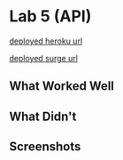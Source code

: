 # Lab 5 (API)

[deployed heroku url](https://sathvi-lab5-platform.herokuapp.com/api)

[deployed surge url](http://sathvi-cs52-lab5.surge.sh/)

## What Worked Well

## What Didn't

## Screenshots
